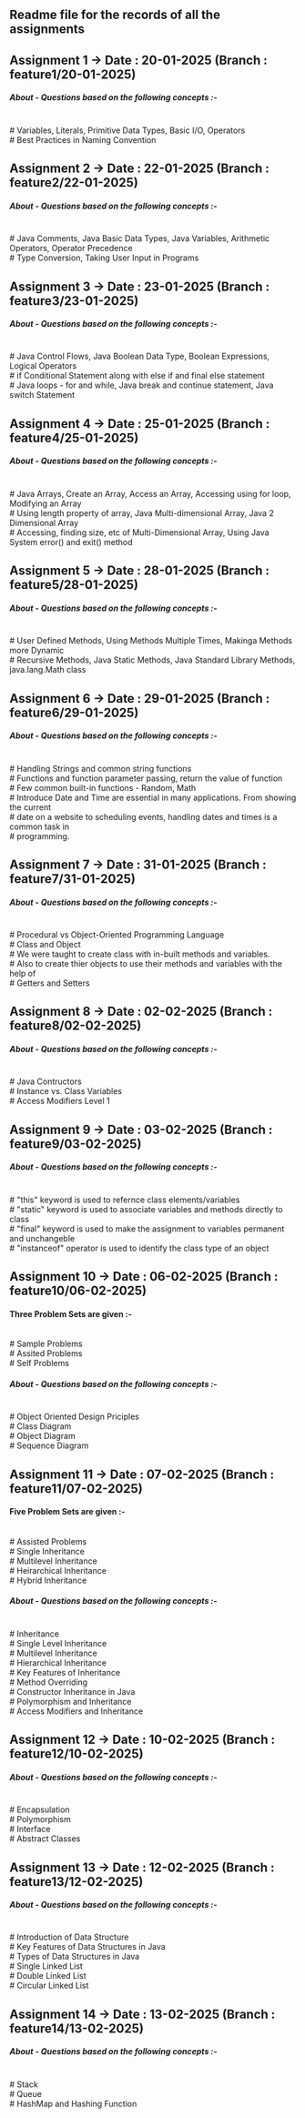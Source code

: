 <h2>Readme file for the records of all the assignments</h2>

## Assignment 1 -> Date : 20-01-2025          (Branch : feature1/20-01-2025)
<h5>About - Questions based on the following concepts :-</h5><br>  
          # Variables, Literals, Primitive Data Types, Basic I/O, Operators<br>
          # Best Practices in Naming Convention

## Assignment 2 -> Date : 22-01-2025          (Branch : feature2/22-01-2025)
<h5>About - Questions based on the following concepts :-</h5><br>
          # Java Comments, Java Basic Data Types, Java Variables, Arithmetic Operators, Operator Precedence<br>
          # Type Conversion, Taking User Input in Programs

## Assignment 3 -> Date : 23-01-2025          (Branch : feature3/23-01-2025)
<h5>About - Questions based on the following concepts :-</h5><br>
          # Java Control Flows, Java Boolean Data Type, Boolean Expressions, Logical Operators<br>
          # if Conditional Statement along with else if and final else statement<br>
          # Java loops - for and while, Java break and continue statement, Java switch Statement

## Assignment 4 -> Date : 25-01-2025          (Branch : feature4/25-01-2025)
<h5>About - Questions based on the following concepts :-</h5><br>
          # Java Arrays, Create an Array, Access an Array, Accessing using for loop, Modifying an Array<br>
          # Using length property of array, Java Multi-dimensional Array, Java 2 Dimensional Array<br>
          # Accessing, finding size, etc of Multi-Dimensional Array, Using Java System error() and exit() method

## Assignment 5 -> Date : 28-01-2025          (Branch : feature5/28-01-2025)
<h5>About - Questions based on the following concepts :-</h5><br>
          # User Defined Methods, Using Methods Multiple Times, Makinga Methods more Dynamic<br>
          # Recursive Methods, Java Static Methods, Java Standard Library Methods, java.lang.Math class

## Assignment 6 -> Date : 29-01-2025          (Branch : feature6/29-01-2025)
<h5>About - Questions based on the following concepts :-</h5><br>
          # Handling Strings and common string functions<br>
          # Functions and function parameter passing, return the value of function<br>
          # Few common built-in functions - Random, Math<br>
          # Introduce Date and Time are essential in many applications. From showing the current <br>
          # date on a website to scheduling events, handling dates and times is a common task in<br>
          # programming.

## Assignment 7 -> Date : 31-01-2025          (Branch : feature7/31-01-2025)
<h5>About - Questions based on the following concepts :-</h5><br>
          # Procedural vs Object-Oriented Programming Language<br>
          # Class and Object<br>
          # We were taught to create class with in-built methods and variables. <br>
          # Also to create thier objects to use their methods and variables with the help of<br>
          # Getters and Setters

## Assignment 8 -> Date : 02-02-2025          (Branch : feature8/02-02-2025)
<h5>About - Questions based on the following concepts :-</h5><br>
          # Java Contructors<br>
          # Instance vs. Class Variables<br>
          # Access Modifiers Level 1

## Assignment 9 -> Date : 03-02-2025          (Branch : feature9/03-02-2025)
<h5>About - Questions based on the following concepts :-</h5><br>
          # "this" keyword is used to refernce class elements/variables<br>
          # "static" keyword is used to associate variables and methods directly to class<br>
          # "final" keyword is used to make the assignment to variables permanent and unchangeble<br>
          # "instanceof" operator is used to identify the class type of an object

## Assignment 10 -> Date : 06-02-2025          (Branch : feature10/06-02-2025)
<h4>Three Problem Sets are given :-</h4><br>
          # Sample Problems<br>
          # Assited Problems<br>
          # Self Problems<br>
<h5>About - Questions based on the following concepts :-</h5><br>
          # Object Oriented Design Priciples<br>
          # Class Diagram<br>
          # Object Diagram<br>
          # Sequence Diagram
          
## Assignment 11 -> Date : 07-02-2025          (Branch : feature11/07-02-2025)
<h4>Five Problem Sets are given :-</h4><br>
          # Assisted Problems<br>
          # Single Inheritance<br>
          # Multilevel Inheritance<br>
          # Heirarchical Inheritance<br>
          # Hybrid Inheritance<br>
<h5>About - Questions based on the following concepts :-</h5><br>
          # Inheritance<br>
          # Single Level Inheritance<br>
          # Multilevel Inheritance<br>
          # Hierarchical Inheritance<br>
          # Key Features of Inheritance<br>
          # Method Overriding<br>
          # Constructor Inheritance in Java<br>
          # Polymorphism and Inheritance<br>
          # Access Modifiers and Inheritance

## Assignment 12 -> Date : 10-02-2025          (Branch : feature12/10-02-2025)
<h5>About - Questions based on the following concepts :-</h5><br>
          # Encapsulation<br>
          # Polymorphism <br>
          # Interface <br>
          # Abstract Classes
 
## Assignment 13 -> Date : 12-02-2025          (Branch : feature13/12-02-2025)
<h5>About - Questions based on the following concepts :-</h5><br>
          # Introduction of Data Structure<br> 
	  # Key Features of Data Structures in Java<br>
	  # Types of Data Structures in Java<br>
	  # Single Linked List<br>
	  # Double Linked List<br>
	  # Circular Linked List

## Assignment 14 -> Date : 13-02-2025          (Branch : feature14/13-02-2025)
<h5>About - Questions based on the following concepts :-</h5><br>
          # Stack<br>
	  # Queue<br>
	  # HashMap and Hashing Function
